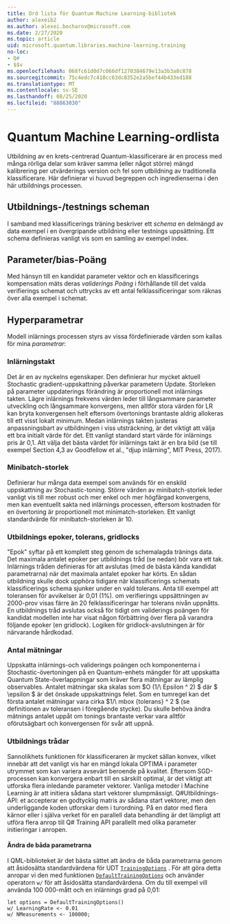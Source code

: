 ```yaml
---
title: Ord lista för Quantum Machine Learning-bibliotek
author: alexeib2
ms.author: alexei.bocharov@microsoft.com
ms.date: 2/27/2020
ms.topic: article
uid: microsoft.quantum.libraries.machine-learning.training
no-loc:
- Q#
- $$v
ms.openlocfilehash: 068fc61d0d7c066df1270384679e13a3b3a8c878
ms.sourcegitcommit: 75c4edc7c410cc63dc8352e2a5bef44b433ed188
ms.translationtype: MT
ms.contentlocale: sv-SE
ms.lasthandoff: 08/25/2020
ms.locfileid: "88863030"
---
```

# <a name="quantum-machine-learning-glossary"></a>Quantum Machine Learning-ordlista

Utbildning av en krets-centrerad Quantum-klassificerare är en process med många rörliga delar som kräver samma (eller något större) mängd kalibrering per utvärderings version och fel som utbildning av traditionella klassificerare. Här definierar vi huvud begreppen och ingredienserna i den här utbildnings processen.

## <a name="trainingtesting-schedules"></a>Utbildnings-/testnings scheman

I samband med klassificerings träning beskriver ett *schema* en delmängd av data exempel i en övergripande utbildning eller testnings uppsättning. Ett schema definieras vanligt vis som en samling av exempel index.

## <a name="parameterbias-scores"></a>Parameter/bias-Poäng

Med hänsyn till en kandidat parameter vektor och en klassificerings kompensation mäts deras *validerings Poäng* i förhållande till det valda verifierings schemat och uttrycks av ett antal felklassificeringar som räknas över alla exempel i schemat.

## <a name="hyperparameters"></a>Hyperparametrar

Modell inlärnings processen styrs av vissa fördefinierade värden som kallas för mina *parametrar*:

### <a name="learning-rate"></a>Inlärningstakt

Det är en av nyckelns egenskaper. Den definierar hur mycket aktuell Stochastic gradient-uppskattning påverkar parametern Update. Storleken på parameter uppdaterings förändring är proportionell mot inlärnings takten. Lägre inlärnings frekvens värden leder till långsammare parameter utveckling och långsammare konvergens, men alltför stora värden för LR kan bryta konvergensen helt eftersom övertonings brantaste aldrig allokeras till ett visst lokalt minimum. Medan inlärnings takten justeras anpassningsbart av utbildningen i viss utsträckning, är det viktigt att välja ett bra initialt värde för det. Ett vanligt standard start värde för inlärnings pris är 0,1. Att välja det bästa värdet för inlärnings takt är en bra bild (se till exempel Section 4,3 av Goodfellow et al., "djup inlärning", MIT Press, 2017).

### <a name="minibatch-size"></a>Minibatch-storlek

Definierar hur många data exempel som används för en enskild uppskattning av Stochastic-toning. Större värden av minibatch-storlek leder vanligt vis till mer robust och mer enkel och mer högfärgad konvergens, men kan eventuellt sakta ned inlärnings processen, eftersom kostnaden för en övertoning är proportionell mot minimatch-storleken. Ett vanligt standardvärde för minibatch-storleken är 10.

### <a name="training-epochs-tolerance-gridlocks"></a>Utbildnings epoker, tolerans, gridlocks

"Epok" syftar på ett komplett steg genom de schemalagda tränings data.
Det maximala antalet epoker per utbildnings tråd (se nedan) bör vara ett tak. Inlärnings tråden definieras för att avslutas (med de bästa kända kandidat parametrarna) när det maximala antalet epoker har körts. En sådan utbildning skulle dock upphöra tidigare när klassificerings schemats klassificerings schema sjunker under en vald tolerans. Anta till exempel att toleransen för avvikelser är 0,01 (1%). om verifierings uppsättningen av 2000-prov visas färre än 20 felklassificeringar har tolerans nivån uppnåtts. En utbildnings tråd avslutas också för tidigt om validerings poängen för kandidat modellen inte har visat någon förbättring över flera på varandra följande epoker (en gridlock). Logiken för gridlock-avslutningen är för närvarande hårdkodad.

### <a name="measurements-count"></a>Antal mätningar

Uppskatta inlärnings-och validerings poängen och komponenterna i Stochastic-övertoningen på en Quantum-enhets mängder för att uppskatta Quantum State-överlappningar som kräver flera mätningar av lämplig observables. Antalet mätningar ska skalas som $O (1/\ Epsilon ^ 2) $ där $ \epsilon $ är det önskade uppskattnings felet.
Som en tumregel kan det första antalet mätningar vara cirka $1/\ mbox {tolerans} ^ 2 $ (se definitionen av toleransen i föregående stycke). Du skulle behöva ändra mätnings antalet uppåt om tonings brantaste verkar vara alltför oförutsägbart och konvergensen för svår att uppnå.

### <a name="training-threads"></a>Utbildnings trådar

Sannolikhets funktionen för klassificeraren är mycket sällan konvex, vilket innebär att det vanligt vis har en mängd lokala OPTIMA i parameter utrymmet som kan variera avsevärt beroende på kvalitet. Eftersom SGD-processen kan konvergera enbart till en särskilt optimal, är det viktigt att utforska flera inledande parameter vektorer. Vanliga metoder i Machine Learning är att initiera sådana start vektorer slumpmässigt. Q#Utbildnings-API: et accepterar en godtycklig matris av sådana start vektorer, men den underliggande koden utforskar dem i turordning. På en dator med flera kärnor eller i själva verket för en parallell data behandling är det lämpligt att utföra flera anrop till Q# Training API parallellt med olika parameter initieringar i anropen.

#### <a name="how-to-modify-the-hyperparameters"></a>Ändra de båda parametrarna

I QML-biblioteket är det bästa sättet att ändra de båda parametrarna genom att åsidosätta standardvärdena för UDT [`TrainingOptions`](xref:microsoft.quantum.machinelearning.trainingoptions) . För att göra detta anropar vi den med funktionen [`DefaultTrainingOptions`](xref:microsoft.quantum.machinelearning.defaulttrainingoptions) och använder operatorn `w/` för att åsidosätta standardvärdena. Om du till exempel vill använda 100 000-mått och en inlärnings grad på 0,01:
 ```qsharp
let options = DefaultTrainingOptions()
w/ LearningRate <- 0.01
w/ NMeasurements <- 100000;
 ```
